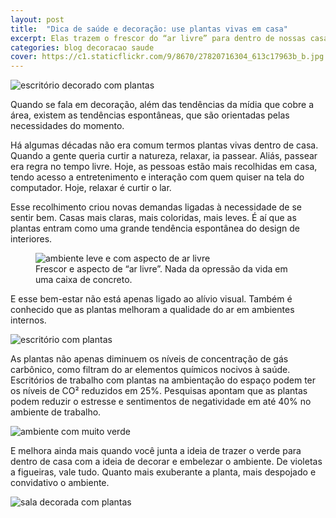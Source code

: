 ```yaml
---
layout: post
title:  "Dica de saúde e decoração: use plantas vivas em casa"
excerpt: Elas trazem o frescor do “ar livre” para dentro de nossas casas. O convite pra ficar em casa sem o sentimento de opressão comum à vida em uma caixa de concreto.
categories: blog decoracao saude
cover: https://c1.staticflickr.com/9/8670/27820716304_613c17963b_b.jpg
---
```


<div class="grid _center pull"><img src="https://c1.staticflickr.com/9/8081/28154329010_270cf5daa1_o.jpg" alt="escritório decorado com plantas"></div>

Quando se fala em decoração, além das tendências da mídia que cobre a área, existem as tendências espontâneas, que são orientadas pelas necessidades do momento.

Há algumas décadas não era comum termos plantas vivas dentro de casa. Quando a gente queria curtir a natureza, relaxar, ia passear. Aliás, passear era regra no tempo livre. Hoje, as pessoas estão mais recolhidas em casa, tendo acesso a entretenimento e interação com quem quiser na tela do computador. Hoje, relaxar é curtir o lar.

Esse recolhimento criou novas demandas ligadas à necessidade de se sentir bem. Casas mais claras, mais coloridas, mais leves. É aí que as plantas entram como uma grande tendência espontânea do design de interiores.

<figure class="inner grid _start">
    <div class="cell _shrink grid _center"><img src="https://c1.staticflickr.com/9/8670/27820716304_613c17963b_n.jpg" alt="ambiente leve e com aspecto de ar livre"></div>
    <figcaption class="cell _nospace">
        Frescor e aspecto de “ar livre”. Nada da opressão da vida em uma caixa de concreto.
    </figcaption>
</figure>

E esse bem-estar não está apenas ligado ao alívio visual. Também é conhecido que as plantas melhoram a qualidade do ar em ambientes internos.

<div class="grid _center pull">
    <div class="cell"><img src="https://c1.staticflickr.com/9/8695/28404785946_42837ac0c5_z.jpg" alt="escritório com plantas"></div>
    <div class="cell">
        <p>As plantas não apenas diminuem os níveis de concentração de gás carbônico, como filtram do ar elementos químicos nocivos à saúde. Escritórios de trabalho com plantas na ambientação do espaço podem ter os níveis de CO² reduzidos em 25%. Pesquisas apontam que as plantas podem reduzir o estresse e sentimentos de negatividade em até 40% no ambiente de trabalho.</p>
    </div>
    <div class="cell"><img src="https://c1.staticflickr.com/9/8757/27820706464_16b423100e_z.jpg" alt="ambiente com muito verde"></div>
</div>

E melhora ainda mais quando você junta a ideia de trazer o verde para dentro de casa com a ideia de decorar e embelezar o ambiente. De violetas a figueiras, vale tudo. Quanto mais exuberante a planta, mais despojado e convidativo o ambiente.

<div class="grid _center pull"><img src="https://c1.staticflickr.com/9/8565/28437229135_431668f6de_o.jpg" alt="sala decorada com plantas"></div>